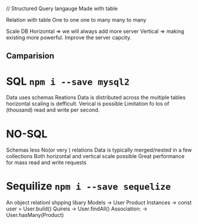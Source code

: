 // Structured Query langauge
Made with table

Relation with table
One to one
one to many
many to many

Scale DB
Horizontal => we will always add more server
Vertical => making existing more powerful. Improve the server capcity.

## Camparision
# SQL `npm i --save mysql2`
Data uses schemas
Reations
Data is distributed across the multiple tables
horizontal scaling is defficult. Verical is possible
Limitation fo los of (thousand) read and write per second.

# NO-SQL
Schemas less
No(or very ) relations
Data is typically merged/nested in a few collections
Both horizontal and vertical scale possible
Great performance for mass read and write requests


# Sequilize `npm i --save sequelize`
An object relationl shpping libary
Models -> User Product
Instances -> const user = User.build()
Quireis -> User.findAll()
Association: -> User.hasMany(Product)